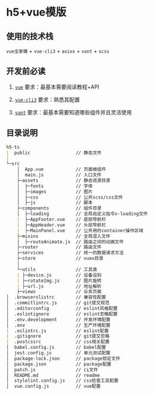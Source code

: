 
# h5+vue模版

## 使用的技术栈

`vue全家桶` + `vue-cli3` + `axios` +  `vant` + `scss`

## 开发前必读

1. [`vue`](https://cn.vuejs.org/) 要求：最基本需要阅读教程+API

2. [`vue-cli3`](https://cli.vuejs.org/zh/) 要求：熟悉其配置

3. [`vant`](https://youzan.github.io/vant/#/zh-CN/) 要求：最基本需要知道哪些组件并且灵活使用

## 目录说明

```md
h5-ts
|  public                 // 静态文件
|
└─src
    │  App.vue            // 页面根组件
    │  main.js            // 入口文件
    ├─assets              // 静态资源目录
    │  ├─fonts            // 字体
    │  ├─images           // 图片
    │  ├─css              // 公共scss/css文件
    │  ├─js               // 脚本
    ├─components          // 组件目录
    │  ├─loading          // 全局自定义指令v-loading文件
    |  ├─AppFooter.vue    // 底部导航栏
    |  ├─AppHeader.vue    // 头部导航栏
    |  ├─MainPanel.vue    // 公共用的container操作区域
    ├─mixins              // 全局混入文件
    │  ├─routeAnimate.js  // 路由之间的动画文件
    ├─router              // 路由文件
    ├─services            // 统一的数据请求方法
    ├─store               // vuex目录
    │
    └─utils               // 工具类
    | ├─device.js         // 设备设别
    | ├─rotateImg.js      // 图片旋转
    | ├─url.js            // 地址解析
    ├─views               // 业务页面
│  .browserslistrc        // 兼容性配置
│  .commitlintrc.js       // git提交规范
│  .editorconfig          // eslint风格配置
│  .eslintignore          // eslint忽略配置
│  .env.development       // 开发环境配置
│  .env                   // 生产环境配置
|  .eslintrc.js           // eslint配置
|  .gitignore             // git提交忽略
|  .postcssrc             // css相关配置
│  babel.config.js        // babel配置
│  jest.config.js         // 单元测试配置
│  package-lock.json      // package锁定文件
│  package.json           // package配置
│  patch.js               // ci文件
│  README.md              // readme
│  stylelint.config.js    // css检查工具配置
│  vue.config.js          // vue配置

```